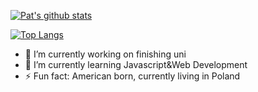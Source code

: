 

[![Pat's github stats](https://github-readme-stats.vercel.app/api?username=patjagielski&count_private=true&theme=tokyonight)](https://github.com/anuraghazra/github-readme-stats)

[![Top Langs](https://github-readme-stats.vercel.app/api/top-langs/?username=patjagielski&layout=compact&theme=tokyonight&langs_count=6)](https://github.com/anuraghazra/github-readme-stats)

- 🔭 I’m currently working on finishing uni
- 🌱 I’m currently learning Javascript&Web Development
- ⚡ Fun fact: American born, currently living in Poland
<!--
**patjagielski/patjagielski** is a ✨ _special_ ✨ repository because its `README.md` (this file) appears on your GitHub profile.

Here are some ideas to get you started:

- 🔭 I’m currently working on ...
- 🌱 I’m currently learning ...
- 👯 I’m looking to collaborate on ...
- 🤔 I’m looking for help with ...
- 💬 Ask me about ...
- 📫 How to reach me: ...
- 😄 Pronouns: ...
- ⚡ Fun fact: ...
-->
